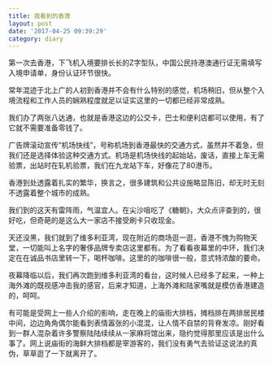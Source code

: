 ```yaml
---
title: 我看到的香港
layout: post
date: '2017-04-25 09:39:29'
category: diary
---
```


第一次去香港，下飞机入境要排长长的Z字型队，中国公民持港澳通行证无需填写入境申请单，身份认证环节很快。

常年混迹于北上广的人初到香港并不会有什么特别的感觉，机场稍旧，但从整个入境流程和工作人员的娴熟程度就足以证实这里的一切都已经非常成熟。

我们办了两张八达通，也就是香港这边的公交卡，巴士和便利店都可以使用，有了它就不需要准备零钱了。

广告牌滚动宣传“机场快线”，号称机场到香港最快的交通方式，虽然并不着急，但我们还是选择体验这种交通方式。机场是机场快线的起始站，废话，直接上车无需验票，出站时在轧机验票，我们在九龙站下车，好像花了80港币。

香港到处透露着扎实的繁华，换言之，很多建筑和公共设施略显陈旧，却无时无刻不透露着整个城市的成熟。

我们到的这天有雷阵雨，气温宜人。在尖沙咀吃了《糖朝》，大众点评查到的，很好吃，但奇葩的是这么大一家店不接受刷卡只收现金。

天还没黑，我们就到了维多利亚湾，现在附近的商场逛一逛，香港不愧为购物天堂，一切能叫上名字的奢侈品牌专卖店这里都有。为了看看夜幕里的中环，我们决定在在诚品书店里转一下，喝杯咖啡。这里的的咖啡很一般，意式特浓酸的要命。

夜幕降临以后，我们再次跑到维多利亚湾的看台，这时候人已经多了起来，一种上海外滩的既视感冲击我的感官，后来才知道，上海外滩和陆家嘴就是模仿香港建造的，呵呵。

有可能是受网上一些人介绍的影响，走在晚上的庙街大排档，摊档排在两排居民楼中间，边边角角偶尔能看到表情嚣张的小混混，让人情不自禁的背脊发凉。刚好看到一群人混杂着许多警察陆陆续续从一家麻将馆出来，隐约觉得那里应该是出什么事了。网上说庙街的海鲜大排档都是宰游客的，我们没有勇气去验证这说法的真伪，草草逛了一下就离开了。

